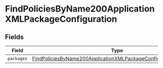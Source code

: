 # FindPoliciesByName200ApplicationXMLPackageConfiguration


## Fields

| Field                                                                                                                                                           | Type                                                                                                                                                            | Required                                                                                                                                                        | Description                                                                                                                                                     |
| --------------------------------------------------------------------------------------------------------------------------------------------------------------- | --------------------------------------------------------------------------------------------------------------------------------------------------------------- | --------------------------------------------------------------------------------------------------------------------------------------------------------------- | --------------------------------------------------------------------------------------------------------------------------------------------------------------- |
| `packages`                                                                                                                                                      | [FindPoliciesByName200ApplicationXMLPackageConfigurationPackages](../../models/operations/findpoliciesbyname200applicationxmlpackageconfigurationpackages.md)[] | :heavy_minus_sign:                                                                                                                                              | N/A                                                                                                                                                             |
